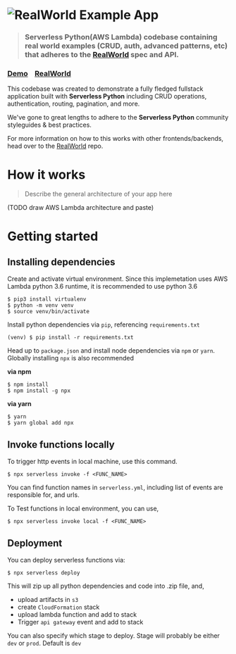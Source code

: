 # ![RealWorld Example App](logo.png)

> ### Serverless Python(AWS Lambda) codebase containing real world examples (CRUD, auth, advanced patterns, etc) that adheres to the [RealWorld](https://github.com/gothinkster/realworld) spec and API.


### [Demo](https://github.com/gothinkster/realworld)&nbsp;&nbsp;&nbsp;&nbsp;[RealWorld](https://github.com/gothinkster/realworld)


This codebase was created to demonstrate a fully fledged fullstack application built with **Serverless Python** including CRUD operations, authentication, routing, pagination, and more.

We've gone to great lengths to adhere to the **Serverless Python** community styleguides & best practices.

For more information on how to this works with other frontends/backends, head over to the [RealWorld](https://github.com/gothinkster/realworld) repo.


# How it works

> Describe the general architecture of your app here

(TODO draw AWS Lambda architecture and paste)

# Getting started

## Installing dependencies

Create and activate virtual environment.
Since this implemetation uses AWS Lambda python 3.6 runtime, it is recommended to use python 3.6
```
$ pip3 install virtualenv
$ python -m venv venv
$ source venv/bin/activate
```

Install python dependencies via `pip`, referencing `requirements.txt`
```
(venv) $ pip install -r requirements.txt
```

Head up to `package.json` and install node dependencies via `npm` or `yarn`. Globally installing `npx` is also recommended

**via npm**
```
$ npm install
$ npm install -g npx
```

**via yarn**
```
$ yarn
$ yarn global add npx
```

## Invoke functions locally

To trigger http events in local machine, use this command.
```
$ npx serverless invoke -f <FUNC_NAME>
```

You can find function names in `serverless.yml`, including list of events are responsible for, and urls.

To Test functions in local environment, you can use,
```
$ npx serverless invoke local -f <FUNC_NAME>
```

## Deployment

You can deploy serverless functions via:
```
$ npx serverless deploy
```

This will zip up all python dependencies and code into .zip file, and,

- upload artifacts in `s3`
- create `CloudFormation` stack
- upload lambda function and add to stack
- Trigger `api gateway` event and add to stack

You can also specify which stage to deploy. Stage will probably be either `dev` or `prod`. Default is `dev`